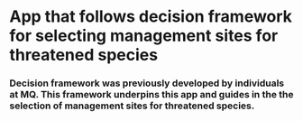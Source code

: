 # App that follows decision framework for selecting management sites for threatened species

### Decision framework was previously developed by individuals at MQ. This framework underpins this app and guides in the the selection of management sites for threatened species. 
